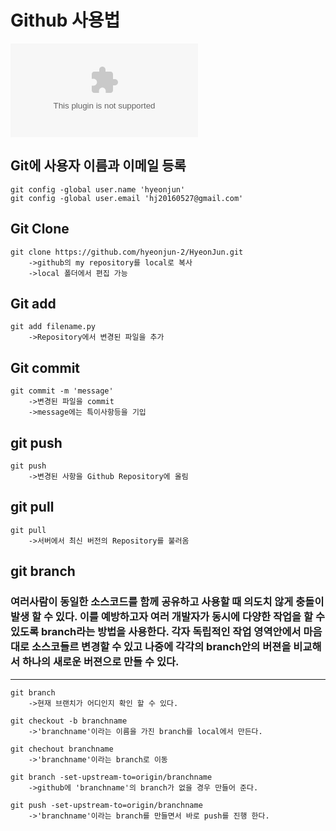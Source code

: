 # Github 사용법
![wordfile](Training/Git/교육일지(2021.09.14)_전현준.docx)
## Git에 사용자 이름과 이메일 등록
    git config -global user.name 'hyeonjun'
    git config -global user.email 'hj20160527@gmail.com'

## Git Clone
    git clone https://github.com/hyeonjun-2/HyeonJun.git 
        ->github의 my repository를 local로 복사
        ->local 폴더에서 편집 가능

## Git add
    git add filename.py
        ->Repository에서 변경된 파일을 추가 

## Git commit
    git commit -m 'message'
        ->변경된 파일을 commit 
        ->message에는 특이사항등을 기입

## git push
    git push
        ->변경된 사항을 Github Repository에 올림

## git pull
    git pull
        ->서버에서 최신 버전의 Repository를 불러옴

## git branch
### 여러사람이 동일한 소스코드를 함께 공유하고 사용할 때 의도치 않게 충돌이 발생 할 수 있다. 이를 예방하고자 여러 개발자가 동시에 다양한 작업을 할 수 있도록 branch라는 방법을 사용한다. 각자 독립적인 작업 영역안에서 마음대로 소스코들르 변경할 수 있고 나중에 각각의 branch안의 버젼을 비교해서 하나의 새로운 버젼으로 만들 수 있다.
---
    git branch
        ->현재 브랜치가 어디인지 확인 할 수 있다.

    git checkout -b branchname 
        ->'branchname'이라는 이름을 가진 branch를 local에서 만든다. 

    git chechout branchname
        ->'branchname'이라는 branch로 이동

    git branch -set-upstream-to=origin/branchname
        ->github에 'branchname'의 branch가 없을 경우 만들어 준다. 

    git push -set-upstream-to=origin/branchname
        ->'branchname'이라는 branch를 만들면서 바로 push를 진행 한다. 





